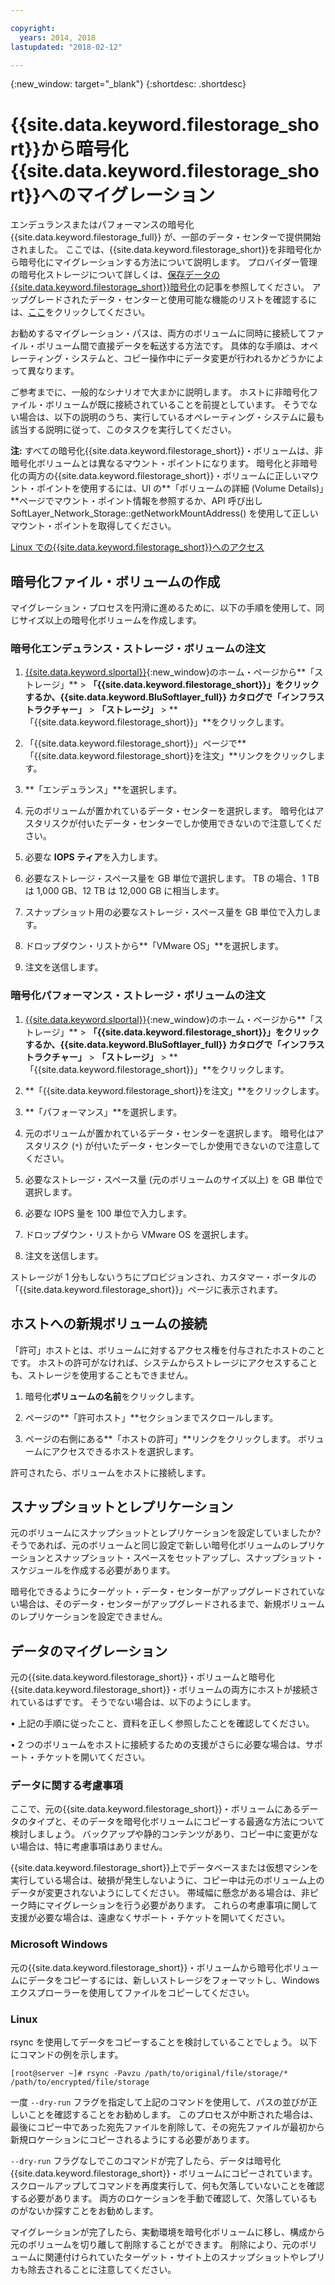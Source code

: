 ```yaml
---

copyright:
  years: 2014, 2018
lastupdated: "2018-02-12"

---
```

{:new_window: target="_blank"}
{:shortdesc: .shortdesc}
 
# {{site.data.keyword.filestorage_short}}から暗号化{{site.data.keyword.filestorage_short}}へのマイグレーション

エンデュランスまたはパフォーマンスの暗号化 {{site.data.keyword.filestorage_full}} が、一部のデータ・センターで提供開始されました。 ここでは、{{site.data.keyword.filestorage_short}}を非暗号化から暗号化にマイグレーションする方法について説明します。 プロバイダー管理の暗号化ストレージについて詳しくは、[保存データの{{site.data.keyword.filestorage_short}}暗号化](block-file-storage-encryption-rest.html)の記事を参照してください。 アップグレードされたデータ・センターと使用可能な機能のリストを確認するには、[ここ](new-ibm-block-and-file-storage-location-and-features)をクリックしてください。

お勧めするマイグレーション・パスは、両方のボリュームに同時に接続してファイル・ボリューム間で直接データを転送する方法です。 具体的な手順は、オペレーティング・システムと、コピー操作中にデータ変更が行われるかどうかによって異なります。

ご参考までに、一般的なシナリオで大まかに説明します。 ホストに非暗号化ファイル・ボリュームが既に接続されていることを前提としています。 そうでない場合は、以下の説明のうち、実行しているオペレーティング・システムに最も該当する説明に従って、このタスクを実行してください。 

**注:**  すべての暗号化{{site.data.keyword.filestorage_short}}・ボリュームは、非暗号化ボリュームとは異なるマウント・ポイントになります。  暗号化と非暗号化の両方の{{site.data.keyword.filestorage_short}}・ボリュームに正しいマウント・ポイントを使用するには、UI の**「ボリュームの詳細 (Volume Details)」**ページでマウント・ポイント情報を参照するか、API 呼び出し SoftLayer_Network_Storage::getNetworkMountAddress() を使用して正しいマウント・ポイントを取得してください。

[Linux での{{site.data.keyword.filestorage_short}}へのアクセス](accessing-file-storage-linux.html)

## 暗号化ファイル・ボリュームの作成

マイグレーション・プロセスを円滑に進めるために、以下の手順を使用して、同じサイズ以上の暗号化ボリュームを作成します。

### 暗号化エンデュランス・ストレージ・ボリュームの注文

1. [{{site.data.keyword.slportal}}](https://control.softlayer.com/){:new_window}のホーム・ページから**「ストレージ」** > **「{{site.data.keyword.filestorage_short}}」**をクリックするか、{{site.data.keyword.BluSoftlayer_full}} カタログで**「インフラストラクチャー」** > **「ストレージ」** > **「{{site.data.keyword.filestorage_short}}」**をクリックします。

2. 「{{site.data.keyword.filestorage_short}}」ページで**「{{site.data.keyword.filestorage_short}}を注文」**リンクをクリックします。

3. **「エンデュランス」**を選択します。

4. 元のボリュームが置かれているデータ・センターを選択します。 暗号化はアスタリスクが付いたデータ・センターでしか使用できないので注意してください。

5. 必要な **IOPS ティア**を入力します。

6. 必要なストレージ・スペース量を GB 単位で選択します。 TB の場合、1 TB は 1,000 GB、12 TB は 12,000 GB に相当します。

7. スナップショット用の必要なストレージ・スペース量を GB 単位で入力します。

8. ドロップダウン・リストから**「VMware OS」**を選択します。

9. 注文を送信します。
 
### 暗号化パフォーマンス・ストレージ・ボリュームの注文

1. [{{site.data.keyword.slportal}}](https://control.softlayer.com/){:new_window}のホーム・ページから**「ストレージ」** > **「{{site.data.keyword.filestorage_short}}」**をクリックするか、{{site.data.keyword.BluSoftlayer_full}} カタログで**「インフラストラクチャー」** > **「ストレージ」** > **「{{site.data.keyword.filestorage_short}}」**をクリックします。

2. **「{{site.data.keyword.filestorage_short}}を注文」**をクリックします。

3. **「パフォーマンス」**を選択します。

4. 元のボリュームが置かれているデータ・センターを選択します。 暗号化はアスタリスク (`*`) が付いたデータ・センターでしか使用できないので注意してください。

5. 必要なストレージ・スペース量 (元のボリュームのサイズ以上) を GB 単位で選択します。

6. 必要な IOPS 量を 100 単位で入力します。

7. ドロップダウン・リストから VMware OS を選択します。

8. 注文を送信します。

ストレージが 1 分もしないうちにプロビジョンされ、カスタマー・ポータルの「{{site.data.keyword.filestorage_short}}」ページに表示されます。

 
## ホストへの新規ボリュームの接続

「許可」ホストとは、ボリュームに対するアクセス権を付与されたホストのことです。 ホストの許可がなければ、システムからストレージにアクセスすることも、ストレージを使用することもできません。

1. 暗号化**ボリュームの名前**をクリックします。

2. ページの**「許可ホスト」**セクションまでスクロールします。

3. ページの右側にある**「ホストの許可」**リンクをクリックします。 ボリュームにアクセスできるホストを選択します。

許可されたら、ボリュームをホストに接続します。

 
## スナップショットとレプリケーション

元のボリュームにスナップショットとレプリケーションを設定していましたか? そうであれば、元のボリュームと同じ設定で新しい暗号化ボリュームのレプリケーションとスナップショット・スペースをセットアップし、スナップショット・スケジュールを作成する必要があります。 

暗号化できるようにターゲット・データ・センターがアップグレードされていない場合は、そのデータ・センターがアップグレードされるまで、新規ボリュームのレプリケーションを設定できません。

 
## データのマイグレーション

元の{{site.data.keyword.filestorage_short}}・ボリュームと暗号化{{site.data.keyword.filestorage_short}}・ボリュームの両方にホストが接続されているはずです。 そうでない場合は、以下のようにします。

• 上記の手順に従ったこと、資料を正しく参照したことを確認してください。

• 2 つのボリュームをホストに接続するための支援がさらに必要な場合は、サポート・チケットを開いてください。

### データに関する考慮事項

ここで、元の{{site.data.keyword.filestorage_short}}・ボリュームにあるデータのタイプと、そのデータを暗号化ボリュームにコピーする最適な方法について検討しましょう。 バックアップや静的コンテンツがあり、コピー中に変更がない場合は、特に考慮事項はありません。

{{site.data.keyword.filestorage_short}}上でデータベースまたは仮想マシンを実行している場合は、破損が発生しないように、コピー中は元のボリューム上のデータが変更されないようにしてください。 帯域幅に懸念がある場合は、非ピーク時にマイグレーションを行う必要があります。 これらの考慮事項に関して支援が必要な場合は、遠慮なくサポート・チケットを開いてください。

### Microsoft Windows

元の{{site.data.keyword.filestorage_short}}・ボリュームから暗号化ボリュームにデータをコピーするには、新しいストレージをフォーマットし、Windows エクスプローラーを使用してファイルをコピーしてください。

### Linux

rsync を使用してデータをコピーすることを検討していることでしょう。 以下にコマンドの例を示します。

`[root@server ~]# rsync -Pavzu /path/to/original/file/storage/* /path/to/encrypted/file/storage` 

一度 `--dry-run` フラグを指定して上記のコマンドを使用して、パスの並びが正しいことを確認することをお勧めします。 このプロセスが中断された場合は、最後にコピー中であった宛先ファイルを削除して、その宛先ファイルが最初から新規ロケーションにコピーされるようにする必要があります。

`--dry-run` フラグなしでこのコマンドが完了したら、データは暗号化{{site.data.keyword.filestorage_short}}・ボリュームにコピーされています。 スクロールアップしてコマンドを再度実行して、何も欠落していないことを確認する必要があります。 両方のロケーションを手動で確認して、欠落しているものがないか探すことをお勧めします。

マイグレーションが完了したら、実動環境を暗号化ボリュームに移し、構成から元のボリュームを切り離して削除することができます。 削除により、元のボリュームに関連付けられていたターゲット・サイト上のスナップショットやレプリカも除去されることに注意してください。
